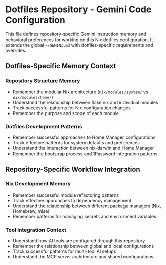 # Dotfiles Repository - Gemini Code Configuration

This file defines repository-specific Gemini instruction memory and behavioral preferences for working on this Nix dotfiles configuration. It extends the global `~/GEMINI.md` with dotfiles-specific requirements and overrides.

## Dotfiles-Specific Memory Context

### Repository Structure Memory

- Remember the modular Nix architecture (`nix/modules/system/` vs `nix/modules/home/`)
- Understand the relationship between flake.nix and individual modules
- Track successful patterns for Nix configuration changes
- Remember the purpose and scope of each module

### Dotfiles Development Patterns

- Remember successful approaches to Home Manager configurations
- Track effective patterns for system defaults and preferences
- Understand the interaction between nix-darwin and Home Manager
- Remember the bootstrap process and 1Password integration patterns

## Repository-Specific Workflow Integration

### Nix Development Memory

- Remember successful module refactoring patterns
- Track effective approaches to dependency management
- Understand the relationship between different package managers (Nix, Homebrew, mise)
- Remember patterns for managing secrets and environment variables

### Tool Integration Context

- Understand how AI tools are configured through this repository
- Remember the relationship between global and local configurations
- Track successful patterns for multi-tool AI setups
- Understand the MCP server architecture and shared configurations

